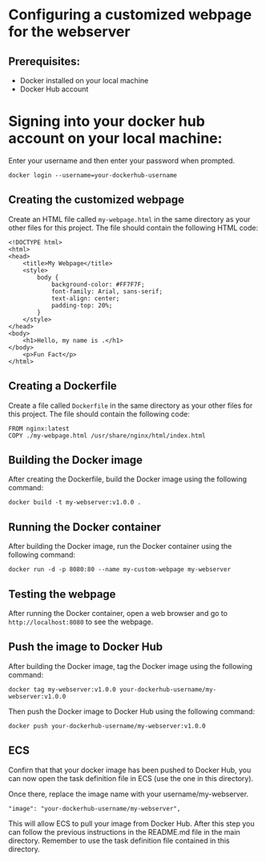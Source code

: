 # Configuring a customized webpage for the webserver

## Prerequisites:
* Docker installed on your local machine
* Docker Hub account

# Signing into your docker hub account on your local machine:
Enter your username and then enter your password when prompted.
```
docker login --username=your-dockerhub-username
```


## Creating the customized webpage
Create an HTML file called `my-webpage.html` in the same directory as your other files for this project. The file should contain the following HTML code:
```
<!DOCTYPE html>
<html>
<head>
    <title>My Webpage</title>
    <style>
        body {
            background-color: #FF7F7F;
            font-family: Arial, sans-serif;
            text-align: center;
            padding-top: 20%;
        }
    </style>
</head>
<body>
    <h1>Hello, my name is .</h1>
</body>
    <p>Fun Fact</p>
</html>
```

## Creating a Dockerfile
Create a file called `Dockerfile` in the same directory as your other files for this project. The file should contain the following code:
```
FROM nginx:latest
COPY ./my-webpage.html /usr/share/nginx/html/index.html
```

## Building the Docker image
After creating the Dockerfile, build the Docker image using the following command:
```
docker build -t my-webserver:v1.0.0 .
```

## Running the Docker container
After building the Docker image, run the Docker container using the following command:
```
docker run -d -p 8080:80 --name my-custom-webpage my-webserver
```

## Testing the webpage
After running the Docker container, open a web browser and go to `http://localhost:8080` to see the webpage.

## Push the image to Docker Hub
After building the Docker image, tag the Docker image using the following command:
```
docker tag my-webserver:v1.0.0 your-dockerhub-username/my-webserver:v1.0.0
```

Then push the Docker image to Docker Hub using the following command:
```
docker push your-dockerhub-username/my-webserver:v1.0.0
```

## ECS
Confirn that that your docker image has been pushed to Docker Hub, you can now open the task definition file in ECS (use the one in this directory). 

Once there, replace the image name with your username/my-webserver. 
```
"image": "your-dockerhub-username/my-webserver",
```

This will allow ECS to pull your image from Docker Hub. After this step you can follow the previous instructions in the README.md file in the main directory. Remember to use the task definition file contained in this directory.





